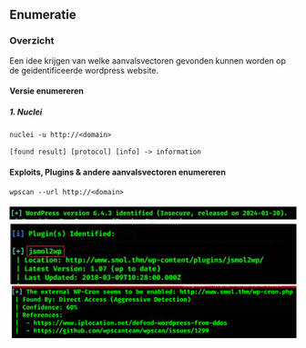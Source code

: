 ## Enumeratie

### Overzicht

Een idee krijgen van welke aanvalsvectoren gevonden kunnen worden op de geidentificeerde wordpress website.

#### Versie enumereren

##### 1. Nuclei

```
nuclei -u http://<domain>
```

```
[found result] [protocol] [info] -> information
```

#### Exploits, Plugins & andere aanvalsvectoren enumereren

```
wpscan --url http://<domain>
```

![alt text](image-1.png)
![alt text](image-2.png)
![alt text](image-3.png)
